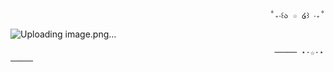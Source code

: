                                                               ˚₊‧꒰ა ☆ ໒꒱ ‧₊˚
![Uploading image.png…]()

                                                               ───── ⋆⋅☆⋅⋆ ─────
     
